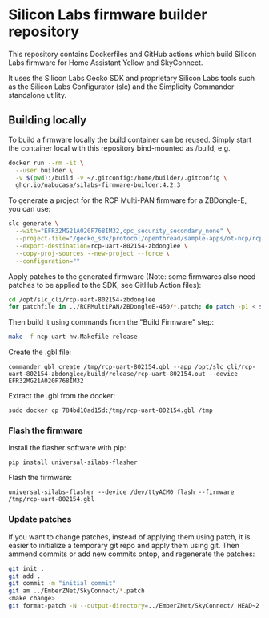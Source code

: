 # Silicon Labs firmware builder repository

This repository contains Dockerfiles and GitHub actions which build Silicon Labs
firmware for Home Assistant Yellow and SkyConnect.

It uses the Silicon Labs Gecko SDK and proprietary Silicon Labs tools such as
the Silicon Labs Configurator (slc) and the Simplicity Commander standalone
utility.

## Building locally

To build a firmware locally the build container can be reused. Simply start the
container local with this repository bind-mounted as /build, e.g.

```sh
docker run --rm -it \
  --user builder \
  -v $(pwd):/build -v ~/.gitconfig:/home/builder/.gitconfig \
  ghcr.io/nabucasa/silabs-firmware-builder:4.2.3
```

To generate a project for the RCP Multi-PAN firmware for a ZBDongle-E, you can use:

```sh
slc generate \
  --with="EFR32MG21A020F768IM32,cpc_security_secondary_none" \
  --project-file="/gecko_sdk/protocol/openthread/sample-apps/ot-ncp/rcp-uart-802154.slcp" \
  --export-destination=rcp-uart-802154-zbdonglee \
  --copy-proj-sources --new-project --force \
  --configuration=""
```

Apply patches to the generated firmware (Note: some firmwares also need patches
to be applied to the SDK, see GitHub Action files):

```sh
cd /opt/slc_cli/rcp-uart-802154-zbdonglee
for patchfile in ../RCPMultiPAN/ZBDongleE-460/*.patch; do patch -p1 < $patchfile; done
```

Then build it using commands from the "Build Firmware" step:

```sh
make -f ncp-uart-hw.Makefile release
```

Create the .gbl file:

```
commander gbl create /tmp/rcp-uart-802154.gbl --app /opt/slc_cli/rcp-uart-802154-zbdonglee/build/release/rcp-uart-802154.out --device EFR32MG21A020F768IM32
```

Extract the .gbl from the docker:

```
sudo docker cp 784bd10ad15d:/tmp/rcp-uart-802154.gbl /tmp
```

### Flash the firmware

Install the flasher software with pip:

```
pip install universal-silabs-flasher
```

Flash the firmware:

```
universal-silabs-flasher --device /dev/ttyACM0 flash --firmware /tmp/rcp-uart-802154.gbl
```

### Update patches

If you want to change patches, instead of applying them using patch, it is
easier to initialize a temporary git repo and apply them using git. Then ammend
commits or add new commits ontop, and regenerate the patches:

```sh
git init .
git add .
git commit -m "initial commit"
git am ../EmberZNet/SkyConnect/*.patch 
<make change>
git format-patch -N --output-directory=../EmberZNet/SkyConnect/ HEAD~2
```

